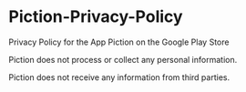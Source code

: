 # Piction-Privacy-Policy
Privacy Policy for the App Piction on the Google Play Store

Piction does not process or collect any personal information.

Piction does not receive any information from third parties.

